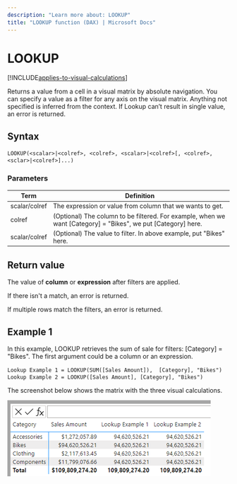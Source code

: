 ```yaml
---
description: "Learn more about: LOOKUP"
title: "LOOKUP function (DAX) | Microsoft Docs"
---
```

# LOOKUP

[!INCLUDE[applies-to-visual-calculations](includes/applies-to-visual-calculations.md)]

Returns a value from a cell in a visual matrix by absolute navigation. You can specify a value as a filter for any axis on the visual matrix. Anything not specified is inferred from the context. If Lookup can’t result in single value, an error is returned.

## Syntax

```dax
LOOKUP(<scalar>|<colref>, <colref>, <scalar>|<colref>[, <colref>, <sclar>|<colref>]...)
```

### Parameters

|Term|Definition|
|--------|--------------|
|scalar/colref| The expression or value from column that we wants to get. |
|colref|(Optional) The column to be filtered. For example, when we want [Category] = "Bikes", we put [Category] here.|
|scalar/colref|(Optional) The value to filter. In above example, put "Bikes" here.|

## Return value

The value of **column** or **expression** after filters are applied.

If there isn't a match, an error is returned.

If multiple rows match the filters, an error is returned.

## Example 1

In this example, LOOKUP retrieves the sum of sale for filters: [Category] = "Bikes".
The first argument could be a column or an expression.

```dax
Lookup Example 1 = LOOKUP(SUM([Sales Amount]),  [Category], "Bikes")
Lookup Example 2 = LOOKUP([Sales Amount], [Category], "Bikes")
```

The screenshot below shows the matrix with the three visual calculations.

![DAX visual calculation](media/dax-queries/dax-visualcalc-lookup.png)
